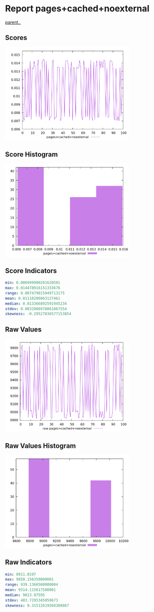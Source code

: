 # Report pages+cached+noexternal

[parent..](./..)  


## Scores

![score](./score.png)  

## Score Histogram

![hist](./hist.png)  

## Score Indicators

```yaml
min: 0.006999900201620501
max: 0.014478916151333676
range: 0.007479015949713175
mean: 0.01110206063137461
median: 0.013366892591945234
stdev: 0.0032086978861867554
skewness: -0.29527836577153854

```

## Raw Values

![raw](./raw.png)  

## Raw Values Histogram

![raw hist](./raw_hist.png)  

## Raw Indicators

```yaml
min: 8911.0197
max: 9850.156350000001
range: 939.1366500000004
mean: 9314.115617500001
median: 9013.97595
stdev: 403.7295345059673
skewness: 0.31512619568388867

```

<style>
  img {
    max-width: 80%;
  }
</style>
      
